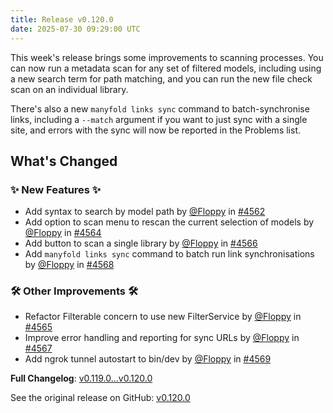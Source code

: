 ```yaml
---
title: Release v0.120.0
date: 2025-07-30 09:29:00 UTC
---
```

This week's release brings some improvements to scanning processes. You can now run a metadata scan for any set of filtered models, including using a new search term for path matching, and you can run the new file check scan on an individual library.

There's also a new `manyfold links sync` command to batch-synchronise links, including a `--match` argument if you want to just sync with a single site, and errors with the sync will now be reported in the Problems list.

## What's Changed
### ✨ New Features ✨
* Add syntax to search by model path by [@Floppy](https://github.com/Floppy) in [#4562](https://github.com/manyfold3d/manyfold/pull/4562)
* Add option to scan menu to rescan the current selection of models by [@Floppy](https://github.com/Floppy) in [#4564](https://github.com/manyfold3d/manyfold/pull/4564)
* Add button to scan a single library by [@Floppy](https://github.com/Floppy) in [#4566](https://github.com/manyfold3d/manyfold/pull/4566)
* Add `manyfold links sync` command to batch run link synchronisations by [@Floppy](https://github.com/Floppy) in [#4568](https://github.com/manyfold3d/manyfold/pull/4568)
### 🛠️ Other Improvements 🛠️
* Refactor Filterable concern to use new FilterService by [@Floppy](https://github.com/Floppy) in [#4565](https://github.com/manyfold3d/manyfold/pull/4565)
* Improve error handling and reporting for sync URLs by [@Floppy](https://github.com/Floppy) in [#4567](https://github.com/manyfold3d/manyfold/pull/4567)
* Add ngrok tunnel autostart to bin/dev by [@Floppy](https://github.com/Floppy) in [#4569](https://github.com/manyfold3d/manyfold/pull/4569)


**Full Changelog**: [v0.119.0...v0.120.0](https://github.com/manyfold3d/manyfold/compare/v0.119.0...v0.120.0)

See the original release on GitHub: [v0.120.0](https://github.com/manyfold3d/manyfold/releases/tag/v0.120.0)
